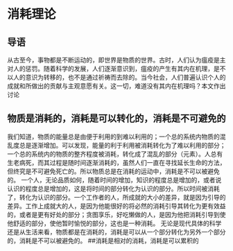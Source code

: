 # 消耗理论
## 导语
从古至今，事物都是不断运动的，即世界是物质的世界。古时，人们认为瘟疫是主对人的惩罚。随着科学的发展，人们逐渐意识到，瘟疫的产生有其内在机理，是不以人的意识为转移的，也不是通过祈祷而去除的。当今社会，人们普遍认识个人的成就和所做出的贡献与主观意愿有关。这一切，难道没有其内在机理吗？本文作出讨论
## 物质是消耗的，消耗是可以转化的，消耗是不可避免的
我们知道，物质的能量总是由便于利用的到难以利用的；一个总的系统内物质的混乱度总是逐渐增加。可以发现，能量的利于利用被消耗转化为了难以利用的部分；一个总的系统内的物质的整齐程度被消耗，转化成了混乱的部分（元素）。人总有生老病死，而其过程是随时间逐渐消耗的，虽然人们一直在寻找延长生命的方法，但终究是不可避免死亡的。所以物质总是在消耗的运动中，消耗是不可以被避免的。
一个人，无论品质如何，随着时间的增加，知识的程度总是增加的，或者说认识的程度总是增加的，这是将时间的部分转化为认识的部分。所以时间被消耗了，转化为认识的部分。一个工作者的人，所成就的大小的差异，就是因为引导的差异。工作上成就大的人，是因为他能很好的将必然的消耗引导其转化为更有效益的，或者是更有好处的部分；贪图享乐，好吃懒做的人，是因为他把消耗引导到使他舒适的部分，使他暂时愉悦的部分，这也是一种消耗。
无论是现代具体的科学还是从生活来看，物质都是在消耗的，消耗是可以从一个部分转化为另外一个部分的，消耗是不可以被避免的。
##消耗是相对的消耗，消耗是可以累积的